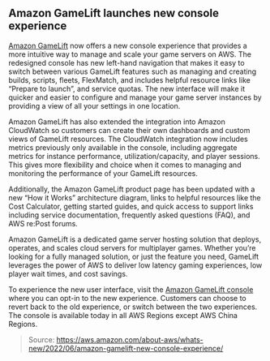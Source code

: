 ## Amazon GameLift launches new console experience

[Amazon GameLift](https://aws.amazon.com/gamelift/) now offers a new console experience that provides a more intuitive way to manage and scale your game servers on AWS. The redesigned console has new left-hand navigation that makes it easy to switch between various GameLift features such as managing and creating builds, scripts, fleets, FlexMatch, and includes helpful resource links like “Prepare to launch”, and service quotas. The new interface will make it quicker and easier to configure and manage your game server instances by providing a view of all your settings in one location.

Amazon GameLift has also extended the integration into Amazon CloudWatch so customers can create their own dashboards and custom views of GameLift resources. The CloudWatch integration now includes metrics previously only available in the console, including aggregate metrics for instance performance, utilization/capacity, and player sessions. This gives more flexibility and choice when it comes to managing and monitoring the performance of your GameLift resources.

Additionally, the Amazon GameLift product page has been updated with a new “How it Works” architecture diagram, links to helpful resources like the Cost Calculator, getting started guides, and quick access to support links including service documentation, frequently asked questions (FAQ), and AWS re:Post forums.

Amazon GameLift is a dedicated game server hosting solution that deploys, operates, and scales cloud servers for multiplayer games. Whether you’re looking for a fully managed solution, or just the feature you need, GameLift leverages the power of AWS to deliver low latency gaming experiences, low player wait times, and cost savings.

To experience the new user interface, visit the [Amazon GameLift console](https://console.aws.amazon.com/gamelift) where you can opt-in to the new experience. Customers can choose to revert back to the old experience, or switch between the two experiences. The console is available today in all AWS Regions except AWS China Regions.

> Source: https://aws.amazon.com/about-aws/whats-new/2022/06/amazon-gamelift-new-console-experience/